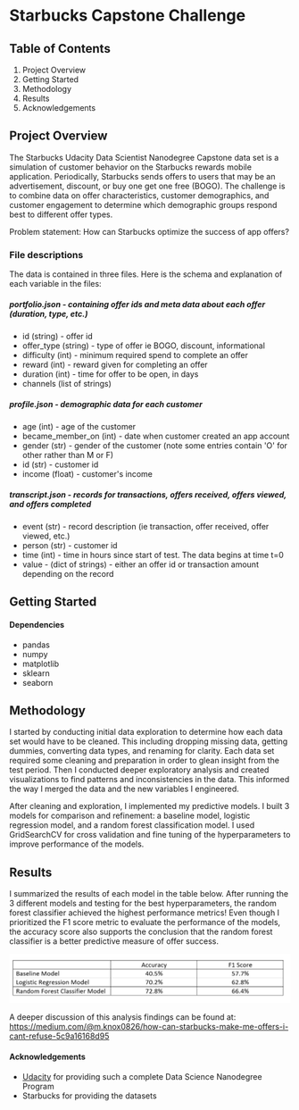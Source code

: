 # Starbucks Capstone Challenge 
## Table of Contents
1. Project Overview
2. Getting Started
3. Methodology
4. Results
5. Acknowledgements

## Project Overview 
The Starbucks Udacity Data Scientist Nanodegree Capstone data set is a simulation of customer behavior on the Starbucks rewards mobile application. Periodically, Starbucks sends offers to users that may be an advertisement, discount, or buy one get one free (BOGO). The challenge is to combine data on offer characteristics, customer demographics, and customer engagement to determine which demographic groups respond best to different offer types.

Problem statement: How can Starbucks optimize the success of app offers?


### File descriptions
The data is contained in three files. Here is the schema and explanation of each variable in the files:

##### portfolio.json - containing offer ids and meta data about each offer (duration, type, etc.)

* id (string) - offer id
* offer_type (string) - type of offer ie BOGO, discount, informational
* difficulty (int) - minimum required spend to complete an offer
* reward (int) - reward given for completing an offer
* duration (int) - time for offer to be open, in days
* channels (list of strings)

##### profile.json - demographic data for each customer

* age (int) - age of the customer
* became_member_on (int) - date when customer created an app account
* gender (str) - gender of the customer (note some entries contain 'O' for other rather than M or F)
* id (str) - customer id
* income (float) - customer's income

##### transcript.json - records for transactions, offers received, offers viewed, and offers completed

* event (str) - record description (ie transaction, offer received, offer viewed, etc.)
* person (str) - customer id
* time (int) - time in hours since start of test. The data begins at time t=0
* value - (dict of strings) - either an offer id or transaction amount depending on the record


## Getting Started
#### Dependencies
* pandas
* numpy
* matplotlib
* sklearn
* seaborn

## Methodology
I started by conducting initial data exploration to determine how each data set would have to be cleaned. This including dropping missing data, getting dummies, converting data types, and renaming for clarity. Each data set required some cleaning and preparation in order to glean insight from the test period. Then I conducted deeper exploratory analysis and created visualizations to find patterns and inconsistencies in the data. This informed the way I merged the data and the new variables I engineered. 

After cleaning and exploration, I implemented my predictive models. I built 3 models for comparison and refinement: a baseline model, logistic regression model, and a random forest classification model. I used GridSearchCV for cross validation and fine tuning of the hyperparameters to improve performance of the models. 


## Results
I summarized the results of each model in the table below. After running the 3 different models and testing for the best hyperparameters, the random forest classifier achieved the highest performance metrics! Even though I prioritized the F1 score metric to evaluate the performance of the models, the accuracy score also supports the conclusion that the random forest classifier is a better predictive measure of offer success.

![Summary of Results](ModelResults.png)

A deeper discussion of this analysis  findings can be found at: https://medium.com/@m.knox0826/how-can-starbucks-make-me-offers-i-cant-refuse-5c9a16168d95

#### Acknowledgements
* [Udacity](https://www.udacity.com/) for providing such a complete Data Science Nanodegree Program
* Starbucks for providing the datasets 